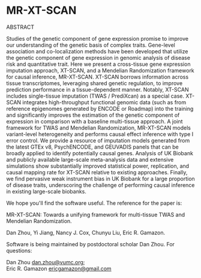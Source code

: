 # MR-XT-SCAN

ABSTRACT

Studies of the genetic component of gene expression promise to improve our understanding of the genetic basis of complex traits. Gene-level association and co-localization methods have been developed that utilize the genetic component of gene expression in genomic analysis of disease risk and quantitative trait. Here we present a cross-tissue gene expression imputation approach, XT-SCAN, and a Mendelian Randomization framework for causal inference, MR-XT-SCAN. XT-SCAN borrows information across tissue transcriptomes, leveraging shared genetic regulation, to improve prediction performance in a tissue-dependent manner. Notably, XT-SCAN includes single-tissue imputation (TWAS / PrediXcan) as a special case. XT-SCAN integrates high-throughput functional genomic data (such as from reference epigenomes generated by ENCODE or Roadmap) into the training and significantly improves the estimation of the genetic component of expression in comparison with a baseline multi-tissue approach. A joint framework for TWAS and Mendelian Randomization, MR-XT-SCAN models variant-level heterogeneity and performs causal effect inference with type I error control. We provide a resource of imputation models generated from the latest GTEx v8, PsychENCODE, and GEUVADIS panels that can be broadly applied to identify potentially causal genes. Analysis of UK Biobank and publicly available large-scale meta-analysis data and extensive simulations show substantially improved statistical power, replication, and causal mapping rate for XT-SCAN relative to existing approaches. Finally, we find pervasive weak instrument bias in UK Biobank for a large proportion of disease traits, underscoring the challenge of performing causal inference in existing large-scale biobanks.



We hope you'll find the software useful. The reference for the paper is:

MR-XT-SCAN: Towards a unifying framework for multi-tissue TWAS and Mendelian Randomization.

Dan Zhou, Yi Jiang, Nancy J. Cox, Chunyu Liu, Eric R. Gamazon. 

Software is being maintained by postdoctoral scholar Dan Zhou. For questions:

Dan Zhou <dan.zhou@vumc.org>;   
Eric R. Gamazon <ericgamazon@gmail.com>



